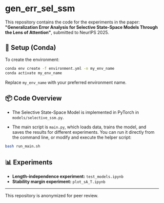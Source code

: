 # gen_err_sel_ssm

This repository contains the code for the experiments in the paper:  
**"Generalization Error Analysis for Selective State-Space Models Through the Lens of Attention"**, submitted to NeurIPS 2025.

## 🔧 Setup (Conda)

To create the environment:

```bash
conda env create -f environment.yml -n my_env_name
conda activate my_env_name
```

Replace `my_env_name` with your preferred environment name.

## 📦 Code Overview

- The Selective State-Space Model is implemented in PyTorch in `models/selective_ssm.py`.

- The main script is `main.py`, which loads data, trains the model, and saves the results for different experiments.
  You can run it directly from the command line, or modify and execute the helper script:

```bash
bash run_main.sh
```

## 📊 Experiments

- **Length-independence experiment:** `test_models.ipynb`  
- **Stability margin experiment:** `plot_sA_T.ipynb`

---

This repository is anonymized for peer review.
